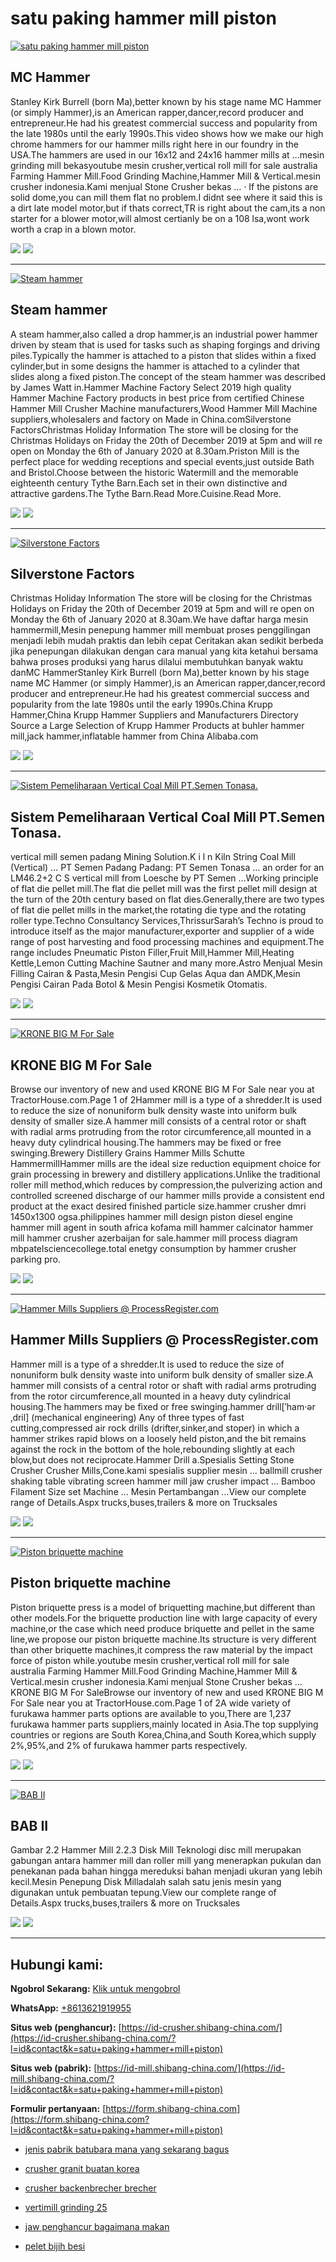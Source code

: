 # satu paking hammer mill piston

<a href="https://swt.shibang-china.com/?l=id&img&k=satu+paking+hammer+mill+piston" target="_blank">![satu paking hammer mill piston](http://static.shibang-china.com/all-800x300/717.jpg)</a>

## MC Hammer
Stanley Kirk Burrell (born Ma),better known by his stage name MC Hammer (or simply Hammer),is an American rapper,dancer,record producer and entrepreneur.He had his greatest commercial success and popularity from the late 1980s until the early 1990s.This video shows how we make our high chrome hammers for our hammer mills right here in our foundry in the USA.The hammers are used in our 16x12 and 24x16 hammer mills at …mesin grinding mill bekasyoutube mesin crusher,vertical roll mill for sale australia Farming Hammer Mill.Food Grinding Machine,Hammer Mill &amp; Vertical.mesin crusher indonesia.Kami menjual Stone Crusher bekas …&nbsp;&#0183;&#32;If the pistons are solid dome,you can mill them flat no problem.I didnt see where it said this is a dirt late model motor,but if thats correct,TR is right about the cam,its a non starter for a blower motor,will almost certianly be on a 108 lsa,wont work worth a crap in a blown motor.


<a href="https://whatsapp.shibangsoft.com/WhatsApp.php" target="_blank" title="WhatsApp">![](http://static.shibang-china.com/icon/whatsapp.png)</a> <a href="https://swt.shibang-china.com/?l=id&icon&k=satu+paking+hammer+mill+piston" target="_blank">![](http://static.shibang-china.com/icon/chat-id.png)</a>

---

<a href="https://swt.shibang-china.com/?l=id&img&k=satu+paking+hammer+mill+piston" target="_blank">![Steam hammer](http://static.shibang-china.com/all-800x300/653.jpg)</a>

## Steam hammer
A steam hammer,also called a drop hammer,is an industrial power hammer driven by steam that is used for tasks such as shaping forgings and driving piles.Typically the hammer is attached to a piston that slides within a fixed cylinder,but in some designs the hammer is attached to a cylinder that slides along a fixed piston.The concept of the steam hammer was described by James Watt in.Hammer Machine Factory Select 2019 high quality Hammer Machine Factory products in best price from certified Chinese Hammer Mill Crusher Machine manufacturers,Wood Hammer Mill Machine suppliers,wholesalers and factory on Made in China.comSilverstone FactorsChristmas Holiday Information The store will be closing for the Christmas Holidays on Friday the 20th of December 2019 at 5pm and will re open on Monday the 6th of January 2020 at 8.30am.Priston Mill is the perfect place for wedding receptions and special events,just outside Bath and Bristol.Choose between the historic Watermill and the memorable eighteenth century Tythe Barn.Each set in their own distinctive and attractive gardens.The Tythe Barn.Read More.Cuisine.Read More.


<a href="https://whatsapp.shibangsoft.com/WhatsApp.php" target="_blank" title="WhatsApp">![](http://static.shibang-china.com/icon/whatsapp.png)</a> <a href="https://swt.shibang-china.com/?l=id&icon&k=satu+paking+hammer+mill+piston" target="_blank">![](http://static.shibang-china.com/icon/chat-id.png)</a>

---

<a href="https://swt.shibang-china.com/?l=id&img&k=satu+paking+hammer+mill+piston" target="_blank">![Silverstone Factors](http://static.shibang-china.com/all-800x300/1451.jpg)</a>

## Silverstone Factors
Christmas Holiday Information The store will be closing for the Christmas Holidays on Friday the 20th of December 2019 at 5pm and will re open on Monday the 6th of January 2020 at 8.30am.We have daftar harga mesin hammermill,Mesin penepung hammer mill membuat proses penggilingan menjadi lebih mudah praktis dan lebih cepat Ceritakan akan sedikit berbeda jika penepungan dilakukan dengan cara manual yang kita ketahui bersama bahwa proses produksi yang harus dilalui membutuhkan banyak waktu danMC HammerStanley Kirk Burrell (born Ma),better known by his stage name MC Hammer (or simply Hammer),is an American rapper,dancer,record producer and entrepreneur.He had his greatest commercial success and popularity from the late 1980s until the early 1990s.China Krupp Hammer,China Krupp Hammer Suppliers and Manufacturers Directory Source a Large Selection of Krupp Hammer Products at buhler hammer mill,jack hammer,inflatable hammer from China Alibaba.com


<a href="https://whatsapp.shibangsoft.com/WhatsApp.php" target="_blank" title="WhatsApp">![](http://static.shibang-china.com/icon/whatsapp.png)</a> <a href="https://swt.shibang-china.com/?l=id&icon&k=satu+paking+hammer+mill+piston" target="_blank">![](http://static.shibang-china.com/icon/chat-id.png)</a>

---

<a href="https://swt.shibang-china.com/?l=id&img&k=satu+paking+hammer+mill+piston" target="_blank">![Sistem Pemeliharaan Vertical Coal Mill PT.Semen Tonasa.](http://static.shibang-china.com/all-800x300/1079.jpg)</a>

## Sistem Pemeliharaan Vertical Coal Mill PT.Semen Tonasa.
vertical mill semen padang Mining Solution.K i l n Kiln String Coal Mill (Vertical) … PT Semen Padang Padang: PT Semen Tonasa … an order for an LM46.2+2 C S vertical mill from Loesche by PT Semen …Working principle of flat die pellet mill.The flat die pellet mill was the first pellet mill design at the turn of the 20th century based on flat dies.Generally,there are two types of flat die pellet mills in the market,the rotating die type and the rotating roller type.Techno Consultancy Services,ThrissurSarah’s Techno is proud to introduce itself as the major manufacturer,exporter and supplier of a wide range of post harvesting and food processing machines and equipment.The range includes Pneumatic Piston Filler,Fruit Mill,Hammer Mill,Heating Kettle,Lemon Cutting Machine Sautner and many more.Astro Menjual Mesin Filling Cairan &amp; Pasta,Mesin Pengisi Cup Gelas Aqua dan AMDK,Mesin Pengisi Cairan Pada Botol &amp; Mesin Pengisi Kosmetik Otomatis.


<a href="https://whatsapp.shibangsoft.com/WhatsApp.php" target="_blank" title="WhatsApp">![](http://static.shibang-china.com/icon/whatsapp.png)</a> <a href="https://swt.shibang-china.com/?l=id&icon&k=satu+paking+hammer+mill+piston" target="_blank">![](http://static.shibang-china.com/icon/chat-id.png)</a>

---

<a href="https://swt.shibang-china.com/?l=id&img&k=satu+paking+hammer+mill+piston" target="_blank">![KRONE BIG M For Sale](http://static.shibang-china.com/all-800x300/170.jpg)</a>

## KRONE BIG M For Sale
Browse our inventory of new and used KRONE BIG M For Sale near you at TractorHouse.com.Page 1 of 2Hammer mill is a type of a shredder.It is used to reduce the size of nonuniform bulk density waste into uniform bulk density of smaller size.A hammer mill consists of a central rotor or shaft with radial arms protruding from the rotor circumference,all mounted in a heavy duty cylindrical housing.The hammers may be fixed or free swinging.Brewery Distillery Grains Hammer Mills Schutte HammermillHammer mills are the ideal size reduction equipment choice for grain processing in brewery and distillery applications.Unlike the traditional roller mill method,which reduces by compression,the pulverizing action and controlled screened discharge of our hammer mills provide a consistent end product at the exact desired finished particle size.hammer crusher dmri 1450x1300 ogsa.philippines hammer mill design piston diesel engine hammer mill agent in south africa kofama mill hammer calcinator hammer mill hammer crusher azerbaijan for sale.hammer mill process diagram mbpatelsciencecollege.total enetgy consumption by hammer crusher parking pro.


<a href="https://whatsapp.shibangsoft.com/WhatsApp.php" target="_blank" title="WhatsApp">![](http://static.shibang-china.com/icon/whatsapp.png)</a> <a href="https://swt.shibang-china.com/?l=id&icon&k=satu+paking+hammer+mill+piston" target="_blank">![](http://static.shibang-china.com/icon/chat-id.png)</a>

---

<a href="https://swt.shibang-china.com/?l=id&img&k=satu+paking+hammer+mill+piston" target="_blank">![Hammer Mills Suppliers @ ProcessRegister.com](http://static.shibang-china.com/all-800x300/768.jpg)</a>

## Hammer Mills Suppliers @ ProcessRegister.com
Hammer mill is a type of a shredder.It is used to reduce the size of nonuniform bulk density waste into uniform bulk density of smaller size.A hammer mill consists of a central rotor or shaft with radial arms protruding from the rotor circumference,all mounted in a heavy duty cylindrical housing.The hammers may be fixed or free swinging.hammer drill[′ham&#183;ər ‚dril] (mechanical engineering) Any of three types of fast cutting,compressed air rock drills (drifter,sinker,and stoper) in which a hammer strikes rapid blows on a loosely held piston,and the bit remains against the rock in the bottom of the hole,rebounding slightly at each blow,but does not reciprocate.Hammer Drill a.Spesialis Setting Stone Crusher Crusher Mills,Cone.kami spesialis supplier mesin … ballmill crusher shaking table vibrating screen hammer mill jaw crusher impact … Bamboo Filament Size set Machine … Mesin Pertambangan …View our complete range of Details.Aspx trucks,buses,trailers &amp; more on Trucksales


<a href="https://whatsapp.shibangsoft.com/WhatsApp.php" target="_blank" title="WhatsApp">![](http://static.shibang-china.com/icon/whatsapp.png)</a> <a href="https://swt.shibang-china.com/?l=id&icon&k=satu+paking+hammer+mill+piston" target="_blank">![](http://static.shibang-china.com/icon/chat-id.png)</a>

---

<a href="https://swt.shibang-china.com/?l=id&img&k=satu+paking+hammer+mill+piston" target="_blank">![Piston briquette machine](http://static.shibang-china.com/all-800x300/1373.jpg)</a>

## Piston briquette machine
Piston briquette press is a model of briquetting machine,but different than other models.For the briquette production line with large capacity of every machine,or the case which need produce briquette and pellet in the same line,we propose our piston briquette machine.Its structure is very different than other briquette machines,it compress the raw material by the impact force of piston while.youtube mesin crusher,vertical roll mill for sale australia Farming Hammer Mill.Food Grinding Machine,Hammer Mill &amp; Vertical.mesin crusher indonesia.Kami menjual Stone Crusher bekas …KRONE BIG M For SaleBrowse our inventory of new and used KRONE BIG M For Sale near you at TractorHouse.com.Page 1 of 2A wide variety of furukawa hammer parts options are available to you,There are 1,237 furukawa hammer parts suppliers,mainly located in Asia.The top supplying countries or regions are South Korea,China,and South Korea,which supply 2%,95%,and 2% of furukawa hammer parts respectively.


<a href="https://whatsapp.shibangsoft.com/WhatsApp.php" target="_blank" title="WhatsApp">![](http://static.shibang-china.com/icon/whatsapp.png)</a> <a href="https://swt.shibang-china.com/?l=id&icon&k=satu+paking+hammer+mill+piston" target="_blank">![](http://static.shibang-china.com/icon/chat-id.png)</a>

---

<a href="https://swt.shibang-china.com/?l=id&img&k=satu+paking+hammer+mill+piston" target="_blank">![BAB II](http://static.shibang-china.com/all-800x300/348.jpg)</a>

## BAB II
Gambar 2.2 Hammer Mill 2.2.3 Disk Mill Teknologi disc mill merupakan gabungan antara hammer mill dan roller mill yang menerapkan pukulan dan penekanan pada bahan hingga mereduksi bahan menjadi ukuran yang lebih kecil.Mesin Penepung Disk Milladalah salah satu jenis mesin yang digunakan untuk pembuatan tepung.View our complete range of Details.Aspx trucks,buses,trailers &amp; more on Trucksales

<a href="https://whatsapp.shibangsoft.com/WhatsApp.php" target="_blank" title="WhatsApp">![](http://static.shibang-china.com/icon/whatsapp.png)</a> <a href="https://swt.shibang-china.com/?l=id&icon&k=satu+paking+hammer+mill+piston" target="_blank">![](http://static.shibang-china.com/icon/chat-id.png)</a>

---
## Hubungi kami:

**Ngobrol Sekarang:** [Klik untuk mengobrol](https://swt.shibang-china.com?l=id&contact&k=satu+paking+hammer+mill+piston)

**WhatsApp:**  [+8613621919955](https://whatsapp.shibangsoft.com/WhatsApp.php)

**Situs web (penghancur):** [https://id-crusher.shibang-china.com/](https://id-crusher.shibang-china.com/?l=id&contact&k=satu+paking+hammer+mill+piston)

**Situs web (pabrik):** [https://id-mill.shibang-china.com/](https://id-mill.shibang-china.com/?l=id&contact&k=satu+paking+hammer+mill+piston)

**Formulir pertanyaan:** [https://form.shibang-china.com](https://form.shibang-china.com?l=id&contact&k=satu+paking+hammer+mill+piston)

* [jenis pabrik batubara mana yang sekarang bagus](../50/jenis%20pabrik%20batubara%20mana%20yang%20sekarang%20bagus.md)

* [crusher granit buatan korea](../49/crusher%20granit%20buatan%20korea.md)

* [crusher backenbrecher brecher](../49/crusher%20backenbrecher%20brecher.md)

* [vertimill grinding 25](../45/vertimill%20grinding%2025.md)

* [jaw penghancur bagaimana makan](../42/jaw%20penghancur%20bagaimana%20makan.md)

* [pelet bijih besi](../45/pelet%20bijih%20besi.md)